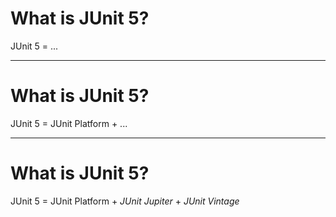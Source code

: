 # What is JUnit 5?

JUnit 5 = ...
 
---
 
# What is JUnit 5?

JUnit 5 = JUnit Platform + ... 

---
 
# What is JUnit 5?

JUnit 5 = JUnit Platform + _JUnit Jupiter_ + _JUnit Vintage_
